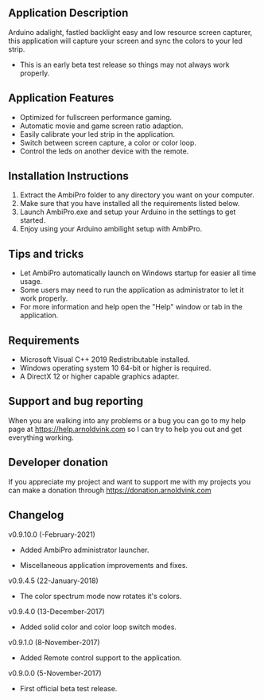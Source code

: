## Application Description
Arduino adalight, fastled backlight easy and low resource screen capturer,
this application will capture your screen and sync the colors to your led strip.
- This is an early beta test release so things may not always work properly.

## Application Features
- Optimized for fullscreen performance gaming.
- Automatic movie and game screen ratio adaption.
- Easily calibrate your led strip in the application.
- Switch between screen capture, a color or color loop.
- Control the leds on another device with the remote.

## Installation Instructions
1) Extract the AmbiPro folder to any directory you want on your computer.
2) Make sure that you have installed all the requirements listed below.
3) Launch AmbiPro.exe and setup your Arduino in the settings to get started.
4) Enjoy using your Arduino ambilight setup with AmbiPro.

## Tips and tricks
- Let AmbiPro automatically launch on Windows startup for easier all time usage.
- Some users may need to run the application as administrator to let it work properly.
- For more information and help open the "Help" window or tab in the application.

## Requirements
- Microsoft Visual C++ 2019 Redistributable installed.
- Windows operating system 10 64-bit or higher is required.
- A DirectX 12 or higher capable graphics adapter.

## Support and bug reporting
When you are walking into any problems or a bug you can go to my help page at https://help.arnoldvink.com so I can try to help you out and get everything working.

## Developer donation
If you appreciate my project and want to support me with my projects you can make a donation through https://donation.arnoldvink.com

## Changelog
v0.9.10.0 (-February-2021)
- Added AmbiPro administrator launcher.
* Miscellaneous application improvements and fixes.

v0.9.4.5 (22-January-2018)
- The color spectrum mode now rotates it's colors.

v0.9.4.0 (13-December-2017)
- Added solid color and color loop switch modes.

v0.9.1.0 (8-November-2017)
- Added Remote control support to the application.

v0.9.0.0 (5-November-2017)
- First official beta test release.